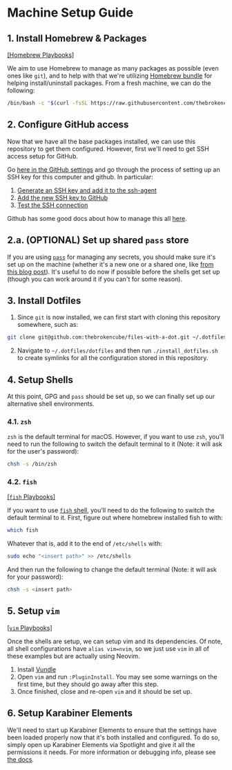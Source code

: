 # Machine Setup Guide

## 1. Install Homebrew & Packages

[[Homebrew Playbooks]](./playbooks/homebrew.md)

We aim to use Homebrew to manage as many packages as possible (even ones like `git`), and to help with that we're utilizing [Homebrew bundle](https://github.com/Homebrew/homebrew-bundle) for helping install/uninstall packages. From a fresh machine, we can do the following:

```bash
/bin/bash -c "$(curl -fsSL https://raw.githubusercontent.com/thebrokencube/files-with-a-dot/main/first-time-setup.sh)"
```

## 2. Configure GitHub access

Now that we have all the base packages installed, we can use this repository to get them configured. However, first we'll need to get SSH access setup for GitHub.

Go [here in the GitHub settings](https://github.com/settings/keys) and go through the process of setting up an SSH key for this computer and github. In particular:

1. [Generate an SSH key and add it to the ssh-agent](https://docs.github.com/en/authentication/connecting-to-github-with-ssh/generating-a-new-ssh-key-and-adding-it-to-the-ssh-agent)
2. [Add the new SSH key to GitHub](https://docs.github.com/en/authentication/connecting-to-github-with-ssh/adding-a-new-ssh-key-to-your-github-account)
3. [Test the SSH connection](https://docs.github.com/en/authentication/connecting-to-github-with-ssh/testing-your-ssh-connection)

Github has some good docs about how to manage this all [here](https://docs.github.com/en/authentication/connecting-to-github-with-ssh).

## 2.a. (OPTIONAL) Set up shared `pass` store

If you are using [`pass`](https://www.passwordstore.org) for managing any secrets, you should make sure it's set up on the machine (whether it's a new one or a shared one, like [from this blog post](https://medium.com/@davidpiegza/using-pass-in-a-team-1aa7adf36592)). It's useful to do now if possible before the shells get set up (though you can work around it if you can't for some reason).

## 3. Install Dotfiles

1. Since `git` is now installed, we can first start with cloning this repository somewhere, such as:
```bash
git clone git@github.com:thebrokencube/files-with-a-dot.git ~/.dotfiles
```

2. Navigate to `~/.dotfiles/dotfiles` and then run `./install_dotfiles.sh` to create symlinks for all the configuration stored in this repository.

## 4. Setup Shells

At this point, GPG and `pass` should be set up, so we can finally set up our alternative shell environments.

### 4.1. `zsh`

`zsh` is the default terminal for macOS. However, if you want to use `zsh`, you'll need to run the following to switch the default terminal to it (Note: it will ask for the user's password):

```bash
chsh -s /bin/zsh
```

### 4.2. `fish`

[[`fish` Playbooks]](./playbooks/fish.md)

If you want to use [`fish` shell](http://www.fishshell.com), you'll need to do the following to switch the default terminal to it. First, figure out where homebrew installed fish to with:
```bash
which fish
```

Whatever that is, add it to the end of `/etc/shells` with:
```bash
sudo echo "<insert path>" >> /etc/shells
```

And then run the following to change the default terminal (Note: it will ask for your password):
```bash
chsh -s <insert path>
```

## 5. Setup `vim`

[[`vim` Playbooks]](./playbooks/vim.md)

Once the shells are setup, we can setup vim and its dependencies. Of note, all shell configurations have `alias vim=nvim`, so we just use `vim` in all of these examples but are actually using Neovim.

1. Install [Vundle](https://github.com/VundleVim/Vundle.vim)
1. Open `vim` and run `:PluginInstall`. You may see some warnings on the first time, but they should go away after this step.
2. Once finished, close and re-open `vim` and it should be set up.

## 6. Setup Karabiner Elements

We'll need to start up Karabiner Elements to ensure that the settings have been loaded properly now that it's both installed and configured. To do so, simply open up Karabiner Elements via Spotlight and give it all the permissions it needs. For more information or debugging info, please see [the docs](https://karabiner-elements.pqrs.org/docs/manual/).
